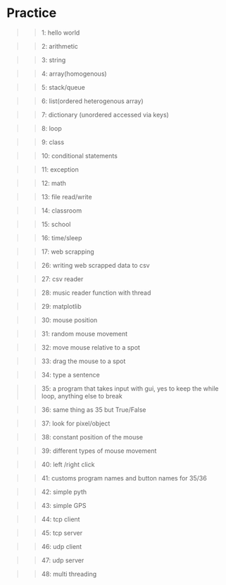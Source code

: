 # Practice

> > 1: hello world

> > 2: arithmetic 

> > 3: string

> > 4: array(homogenous)

> > 5: stack/queue

> > 6: list(ordered heterogenous array)

> > 7: dictionary (unordered accessed via keys)

> > 8: loop

> > 9: class

> > 10: conditional statements

> > 11: exception

> > 12: math

> > 13: file read/write

> > 14: classroom

> > 15: school

> > 16: time/sleep

> > 17: web scrapping


> > 26: writing web scrapped data to csv

> > 27: csv reader

> > 28: music reader function with thread

> > 29: matplotlib

> > 30: mouse position

> > 31: random mouse movement

> > 32: move mouse relative to a spot

> > 33: drag the mouse to a spot

> > 34: type a sentence

> > 35: a program that takes input with gui, yes to keep the while loop, anything else to break

> > 36: same thing as 35 but True/False

> > 37: look for pixel/object

> > 38: constant position of the mouse

> > 39: different types of mouse movement

> > 40: left /right click

> > 41: customs program names and button names for 35/36

> > 42: simple pyth

> > 43: simple GPS 

> > 44: tcp client

> > 45: tcp server

> > 46: udp client

> > 47: udp server

> > 48: multi threading

